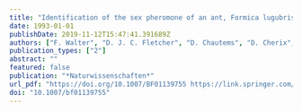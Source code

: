 ```yaml
---
title: "Identification of the sex pheromone of an ant, Formica lugubris (Hymenoptera, Formicidae)"
date: 1993-01-01
publishDate: 2019-11-12T15:47:41.391689Z
authors: ["F. Walter", "D. J. C. Fletcher", "D. Chautems", "D. Cherix", "L. Keller", "W. Francke", "W. Fortelius", "R. Rosengren", "E. L. Vargo"]
publication_types: ["2"]
abstract: ""
featured: false
publication: "*Naturwissenschaften*"
url_pdf: "https://doi.org/10.1007/BF01139755 https://link.springer.com/content/pdf/10.1007%2FBF01139755.pdf"
doi: "10.1007/bf01139755"
---
```


